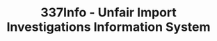 ---
bigquery: https://console.cloud.google.com/bigquery?p=patents-public-data&d=usitc_investigations&page=dataset&project=sheets-management-319211
citation: US International Trade Commission 337Info Unfair Import Investigations Information
  System
contributors: US International Trade Comission
cost: None
description: US International Trade Commission 337Info Unfair Import Investigations
  Information System contains data on investigations done under Section 337. Section
  337 declares the infringement of certain statutory intellectual property rights
  and other forms of unfair competition in import trade to be unlawful practices.
  Most Section 337 investigations involve allegations of patent or registered trademark
  infringement.
documentation: FAQ and tutorial available on the site
last_edit: 04/08/2022, 06:56:17
location: https://pubapps2.usitc.gov/337external/
maintained_by: US International Trade Comission
schema_fields:
- cafcAppeals
- teoIdDueDate
- trademarkNumbers
- ouiiAttorney
- scheduledStartDateEvidHear
- investigationTermDate
- teoProceedingInvolved
- htsNumbers
- internalRemand
- docketNo
- aljAssigned
- scheduledEndDateEvidHear
- endDateMarkmanHearing
- targetDate
- invUnfairAct
- actualStartDateEvidHear
- id
- finalIdOnViolationIssue
- finalDetViolation
- investigationNo
- startDateMarkmanHearing
- dateCreated
- patentNumbers
- dateOfPublicationFrNotice
- investigationType
- title
- teoReliefGranted
- dateComplaintFiled
- teoIdIssueDate
- finalIdOnViolationDue
- publication_number
- markmanHearing
- copyrightNumbers
- respondent
- ouiiParticipation
- currentStatus
- gcAttorney
- complainant
- lastUpdated
- currentActiveALJ
- patentNumber
- actualEndDateEvidHear
- finalDetNoViolation
- issueDateOtherNonFinal
shortname: unfair_import_investigations
tags:
- import
- legal
- trade
timeframe: 2008-2021 (prior to 2008 downloadable as a JSON file)
title: 337Info - Unfair Import Investigations Information System
uuid: 2721f5ec-e599-4890-9265-9706719fc71e
---